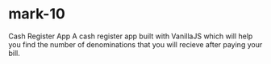 # mark-10
Cash Register App
A cash register app built with VanillaJS which will help you find the number of denominations that you will recieve after paying your bill.
